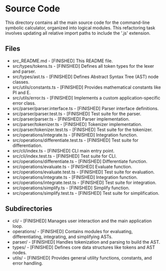 # Source Code

This directory contains all the main source code for the command-line symbolic calculator, organized into logical modules. This refactoring task involves updating all relative import paths to include the '.js' extension.

## Files
- src_README.md - [FINISHED] This README file.
- src/types/tokens.ts - [FINISHED] Defines all token types for the lexer and parser.
- src/types/ast.ts - [FINISHED] Defines Abstract Syntax Tree (AST) node classes.
- src/utils/constants.ts - [FINISHED] Provides mathematical constants like PI and E.
- src/utils/error.ts - [FINISHED] Implements a custom application-specific error class.
- src/parser/parser.interface.ts - [FINISHED] Parser interface definitions.
- src/parser/parser.test.ts - [FINISHED] Test suite for the parser.
- src/parser/parser.ts - [FINISHED] Parser implementation.
- src/parser/tokenizer.ts - [FINISHED] Tokenizer implementation.
- src/parser/tokenizer.test.ts - [FINISHED] Test suite for the tokenizer.
- src/operations/integrate.ts - [FINISHED] Integration function.
- src/operations/differentiate.test.ts - [FINISHED] Test suite for differentiation.
- src/cli/index.ts - [FINISHED] CLI main entry point.
- src/cli/index.test.ts - [FINISHED] Test suite for CLI.
- src/operations/differentiate.ts - [FINISHED] Differentiate function.
- src/operations/evaluate.ts - [FINISHED] Evaluate function.
- src/operations/evaluate.test.ts - [FINISHED] Test suite for evaluation.
- src/operations/integrate.ts - [FINISHED] Integration function.
- src/operations/integrate.test.ts - [FINISHED] Test suite for integration.
- src/operations/simplify.ts - [FINISHED] Simplify function.
- src/operations/simplify.test.ts - [FINISHED] Test suite for simplification.

## Subdirectories
- cli/ - [FINISHED] Manages user interaction and the main application loop.
- operations/ - [FINISHED] Contains modules for evaluating, differentiating, integrating, and simplifying ASTs.
- parser/ - [FINISHED] Handles tokenization and parsing to build the AST.
- types/ - [FINISHED] Defines core data structures like tokens and AST nodes.
- utils/ - [FINISHED] Provides general utility functions, constants, and error handling.